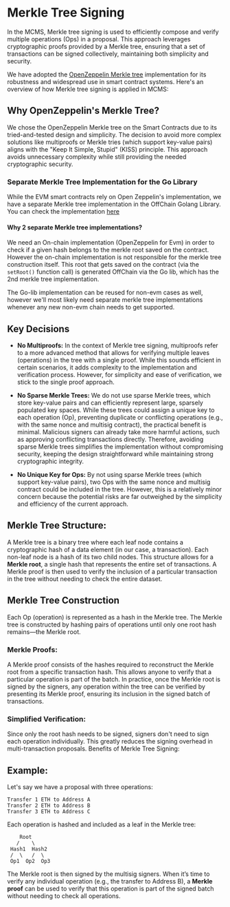 # Merkle Tree Signing

In the MCMS, Merkle tree signing is used to efficiently compose and verify multiple operations (Ops) in a proposal.
This approach leverages cryptographic proofs provided by a Merkle tree, ensuring that a set of transactions
can be signed collectively, maintaining both simplicity and security.

We have adopted the [OpenZeppelin Merkle tree](https://docs.openzeppelin.com/contracts-cairo/0.16.0/api/merkle-tree)
implementation for its robustness and widespread use in
smart contract systems. Here's an overview of how Merkle tree signing is applied in MCMS:

## Why OpenZeppelin's Merkle Tree?

We chose the OpenZeppelin Merkle tree on the Smart Contracts due to its tried-and-tested design and simplicity.
The decision to avoid more complex solutions like multiproofs or Merkle tries (which support key-value pairs)
aligns with the "Keep It Simple, Stupid" (KISS) principle. This approach avoids unnecessary complexity while still
providing the needed cryptographic security.

### Separate Merkle Tree Implementation for the Go Library

While the EVM smart contracts rely on Open Zeppelin's implementation, we have a separate Merkle
tree implementation in the OffChain Golang Library. You can check the
implementation [here](https://github.com/smartcontractkit/mcms/blob/main/pkg/merkle/merkle_tree.go)

#### Why 2 separate Merkle tree implementations?

We need an On-chain implementation (OpenZeppelin for Evm) in order to check if a given hash
belongs to the merkle root saved on the contract. However the on-chain implementation is not responsible for
the merkle tree construction itself. This root that gets saved on the contract (via the `setRoot()` function call) is
generated OffChain via the Go lib, which has the 2nd merkle tree implementation.

The Go-lib implementation can be reused for non-evm cases as well, however we'll most likely need
separate merkle tree implementations whenever any new non-evm chain needs to get supported.
 
## Key Decisions

* **No Multiproofs:** In the context of Merkle tree signing, multiproofs refer to a more advanced method that allows
  for verifying multiple leaves (operations) in the tree with a single proof. While this sounds efficient in certain
  scenarios, it adds complexity to the implementation and verification process. However, for simplicity and ease of
  verification, we stick to the single proof approach.

* **No Sparse Merkle Trees:** We do not use sparse Merkle trees, which store key-value pairs and can efficiently
  represent large, sparsely populated key spaces. While these trees could assign a unique key to each operation (Op),
  preventing duplicate or conflicting operations (e.g., with the same nonce and multisig contract), the practical
  benefit is minimal. Malicious signers can already take more harmful actions, such as approving conflicting
  transactions directly. Therefore, avoiding sparse Merkle trees simplifies the implementation without compromising
  security, keeping the design straightforward while maintaining strong cryptographic integrity.

* **No Unique Key for Ops:** By not using sparse Merkle trees
  (which support key-value pairs), two Ops with the same nonce and multisig
  contract could be included in the tree. However, this is a relatively minor
  concern because the potential risks are far outweighed by the simplicity and efficiency of the current approach.

## Merkle Tree Structure:

A Merkle tree is a binary tree where each leaf node contains a cryptographic hash of a data element
(in our case, a transaction). Each non-leaf node is a hash of its two child nodes. This structure allows for a
**Merkle root**, a single hash that represents the entire set of transactions. A Merkle proof is then used to verify the
inclusion of a particular transaction in the tree without needing to check the entire dataset.

## Merkle Tree Construction

Each Op (operation) is represented as a hash in the Merkle tree.
The Merkle tree is constructed by hashing pairs of operations until
only one root hash remains—the Merkle root.

### Merkle Proofs:

A Merkle proof consists of the hashes required to reconstruct the Merkle root from a specific transaction hash. This
allows anyone to verify that a particular operation is part of the batch.
In practice, once the Merkle root is signed by the signers, any operation within the tree can be verified by presenting
its Merkle proof, ensuring its inclusion in the signed batch of transactions.

### Simplified Verification:

Since only the root hash needs to be signed, signers don't need to sign each operation individually. This greatly
reduces the signing overhead in multi-transaction proposals.
Benefits of Merkle Tree Signing:

## Example:

Let's say we have a proposal with three operations:

```
Transfer 1 ETH to Address A
Transfer 2 ETH to Address B
Transfer 3 ETH to Address C
```

Each operation is hashed and included as a leaf in the Merkle tree:

```
    Root
   /    \
 Hash1  Hash2
 /  \   /  \
 Op1  Op2  Op3

```

The Merkle root is then signed by the multisig signers.
When it’s time to verify any individual operation (e.g., the transfer to Address B),
a **Merkle proof** can be used to verify that this operation is part of the
signed batch without needing to check all operations.
